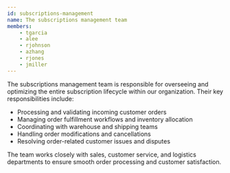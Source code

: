```yaml
---
id: subscriptions-management
name: The subscriptions management team
members:
    - tgarcia
    - alee
    - rjohnson
    - azhang
    - rjones
    - jmiller
---
```


The subscriptions management team is responsible for overseeing and optimizing the entire subscription lifecycle within our organization. Their key responsibilities include:

- Processing and validating incoming customer orders
- Managing order fulfillment workflows and inventory allocation
- Coordinating with warehouse and shipping teams
- Handling order modifications and cancellations
- Resolving order-related customer issues and disputes

The team works closely with sales, customer service, and logistics departments to ensure smooth order processing and customer satisfaction.